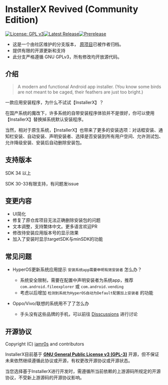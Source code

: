 # InstallerX Revived (Community Edition)

[![License: GPL v3](https://img.shields.io/badge/License-GPLv3-blue.svg)](https://www.gnu.org/licenses/gpl-3.0)[![Latest Release](https://img.shields.io/github/v/release/wxxsfxyzm/InstallerX?label=稳定版)](https://github.com/wxxsfxyzm/InstallerX/releases/latest)[![Prerelease](https://img.shields.io/github/v/release/wxxsfxyzm/InstallerX?include_prereleases&label=测试版)](https://github.com/wxxsfxyzm/InstallerX/releases)

- 这是一个由社区维护的分支版本， [原项目](https://github.com/iamr0s/InstallerX)已被作者归档。
- 提供有限的开源更新和支持
- 此分支严格遵循 GNU GPLv3，所有修改均开放源代码。

## 介绍

> A modern and functional Android app installer. (You know some birds are not meant to be caged, their feathers are just too bright.) 

一款应用安装程序，为什么不试试【InstallerX】？

在国产系统的魔改下，许多系统的自带安装程序体验并不是很好，你可以使用【InstallerX】替换掉系统默认安装程序。

当然，相对于原生系统，【InstallerX】也带来了更多的安装选项：对话框安装、通知栏安装、自动安装、声明安装者、选择是否安装到所有用户空间、允许测试包、允许降级安装、安装后自动删除安装包。

## 支持版本

SDK 34 以上

SDK 30-33有限支持，有问题发issue

## 变更内容

- UI简化
- 修复了原仓库项目无法正确删除安装包的问题
- 文本调整，支持繁体中文。更多语言欢迎PR
- 修改待安装应用版本号的显示效果
- 加入了安装时显示targetSDK与minSDK的功能

## 常见问题

- HyperOS更新系统应用提示 `安装系统app需要申明有效安装者` 怎么办？
  - 系统安全限制，需要在配置中声明安装者为系统app，推荐 `com.android.fileexplorer` 或 `com.android.vending`
  - 考虑以后增加 `检测到系统为HyperOS自动为Default配置加上安装者` 的功能
 
- Oppo/Vivo/联想的系统用不了了怎么办
  - 手头没有这些品牌的手机，可以前往 [Disscussions](https://github.com/wxxsfxyzm/InstallerX-Revived/discussions) 进行讨论

## 开源协议

Copyright (C)  [iamr0s](https://github.com/iamr0s) and contributors

InstallerX目前基于 [**GNU General Public License v3 (GPL-3)**](http://www.gnu.org/copyleft/gpl.html)
开源，但不保证未来依然继续遵循此协议或开源，有权更改开源协议或开源状态。

当您选择基于InstallerX进行开发时，需遵循所当前依赖的上游源码所规定的开源协议，不受新上游源码的开源协议影响。
